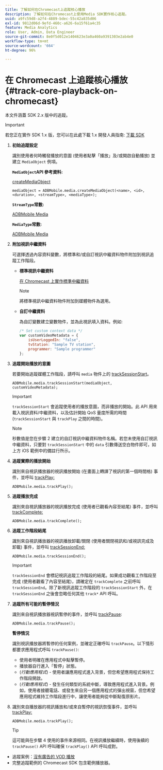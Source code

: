 ```yaml
---
title: 了解如何在Chromecast上追蹤核心播放
description: 了解如何在Chromecast上使用Media SDK實作核心追蹤。
uuid: a9fc59d8-a2f4-4889-bdec-55c42a835d06
exl-id: 9812d06d-9efd-460c-a626-6a15f61a4c35
feature: Media Analytics
role: User, Admin, Data Engineer
source-git-commit: 8e0f5d012e1404623e3a0a460a9391303e2ab4e0
workflow-type: tm+mt
source-wordcount: '664'
ht-degree: 96%

---
```


# 在 Chromecast 上追蹤核心播放{#track-core-playback-on-chromecast}

本文件涵蓋 SDK 2.x 版中的追蹤。

>[!IMPORTANT]
>
>若您正在實作 SDK 1.x 版，您可以在此處下載 1.x 開發人員指南: [下載 SDK](/help/sdk-implement/download-sdks.md)

1. **初始追蹤設定**

   識別使用者何時觸發播放的意圖 (使用者點擊「播放」及/或開啟自動播放) 並建立 `MediaObject` 例項。

   **`MediaObject`API 參考資料:**

   [createMediaObject](https://adobe-marketing-cloud.github.io/media-sdks/reference/chromecast/ADBMobile.media.html#.createMediaObject)

   ```
   mediaObject = ADBMobile.media.createMediaObject(<name>, <id>, <duration>, <streamType>, <mediaType>);
   ```

   **`StreamType`常數:**

   [ADBMobile Media](https://adobe-marketing-cloud.github.io/media-sdks/reference/chromecast/ADBMobile.media.html#.StreamType)

   **`MediaType`常數:**

   [ADBMobile Media](https://adobe-marketing-cloud.github.io/media-sdks/reference/chromecast/ADBMobile.media.html#.MediaType)

1. **附加視訊中繼資料**

   可選擇透過內容資料變數，將標準和/或自訂視訊中繼資料物件附加到視訊追蹤工作階段。

   * **標準視訊中繼資料**

      [在 Chromecast 上實作標準中繼資料](/help/sdk-implement/track-av-playback/impl-std-metadata/impl-std-metadata-chromecast.md)

      >[!NOTE]
      >
      >將標準視訊中繼資料物件附加到媒體物件為選用。

   * **自訂中繼資料**

      為自訂變數建立變數物件，並為此視訊填入資料。例如:

      ```js
      /* Set custom context data */
      var customVideoMetadata = {
          isUserLoggedIn: "false",
          tvStation: "Sample TV station",
          programmer: "Sample programmer"
      };
      ```

1. **追蹤開始播放的意圖**

   若要開始追蹤媒體工作階段，請呼叫 `media` 物件上的 [trackSessionStart](https://adobe-marketing-cloud.github.io/media-sdks/reference/chromecast/ADBMobile.media.html#.trackSessionStart)。

   ```
   ADBMobile.media.trackSessionStart(mediaObject, customVideoMetadata);
   ```

   >[!IMPORTANT]
   >
   >`trackSessionStart` 會追蹤使用者的播放意圖，而非播放的開始。此 API 用來載入視訊資料/中繼資料，以及估計開始 QoS 量度所需的時間 (`trackSessionStart` 與 `trackPlay` 之間的時間)。

   >[!NOTE]
   >
   >秒數值是您在步驟 2 建立的自訂視訊中繼資料物件名稱。若您未使用自訂視訊中繼資料，只要對 `trackSessionStart` 中的 `data` 引數傳送空白物件即可，如上方 iOS 範例中的備註行所示。

1. **追蹤實際的播放開始**

   識別來自視訊播放器的視訊播放開始 (在畫面上轉譯了視訊的第一個時間格) 事件，並呼叫 [trackPlay:](https://adobe-marketing-cloud.github.io/media-sdks/reference/chromecast/ADBMobile.media.html#.trackPlay)

   ```
   ADBMobile.media.trackPlay();
   ```

1. **追蹤播放完成**

   識別來自視訊播放器的視訊播放完成 (使用者已觀看內容至結尾) 事件，並呼叫 [trackComplete:](https://adobe-marketing-cloud.github.io/media-sdks/reference/chromecast/ADBMobile.media.html#.trackComplete)

   ```
   ADBMobile.media.trackComplete();
   ```

1. **追蹤工作階段結尾**

   識別來自視訊播放器的視訊播放卸載/關閉 (使用者關閉視訊和/或視訊完成及卸載) 事件，並呼叫 [trackSessionEnd:](https://adobe-marketing-cloud.github.io/media-sdks/reference/chromecast/ADBMobile.media.html#.trackSessionEnd)

   ```
   ADBMobile.media.trackSessionEnd();
   ```

   >[!IMPORTANT]
   >
   >`trackSessionEnd` 會標記視訊追蹤工作階段的結尾。如果成功觀看工作階段至完成 (使用者觀看了內容至結尾)，請確定在 `trackComplete` 之前呼叫 `trackSessionEnd`。除了新視訊追蹤工作階段的 `trackSessionStart` 外，在 `trackSessionEnd` 之後會忽略任何其他 `track*` API 呼叫。

1. **追蹤所有可能的暫停情況**

   識別來自視訊播放器視訊暫停的事件，並呼叫 [trackPause](https://adobe-marketing-cloud.github.io/media-sdks/reference/chromecast/ADBMobile.media.html#.trackPause):

   ```
   ADBMobile.media.trackPause();
   ```

   **暫停情況**

   識別視訊播放器將暫停的任何案例，並確定正確呼叫 `trackPause`。以下情形都要求應用程式呼叫 `trackPause()`:

   * 使用者明確在應用程式中點擊暫停。
   * 播放器自行進入「暫停」狀態。
   * (*行動應用程式*) - 使用者讓應用程式進入背景，但您希望應用程式保持工作階段開啟。
   * (*行動應用程式*) - 發生任何類型的系統中斷，導致應用程式進入背景。例如，使用者接聽電話、或發生來自另一個應用程式的彈出視窗，但您希望應用程式維持工作階段進行中，讓使用者能夠從中斷點復原影片。

1. 識別來自播放器的視訊播放和/或來自暫停的視訊恢復事件，並呼叫 [trackPlay:](https://adobe-marketing-cloud.github.io/media-sdks/reference/chromecast/ADBMobile.media.html#.trackComplete)

   ```
   ADBMobile.media.trackPlay();
   ```

   >[!TIP]
   >
   >這可能與在步驟 4 使用的事件來源相同。在視訊播放繼續時，使用後續的 `trackPause()` API 呼叫確保 `trackPlay()` API 呼叫成對。

* 追蹤案例：[沒有廣告的 VOD 播放](/help/sdk-implement/tracking-scenarios/vod-no-intrs-details.md)
* 完整追蹤範例的 Chromecast SDK 包含範例播放器。
